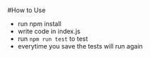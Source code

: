 #How to Use

-   run npm install
-   write code in index.js
-   run `npm run test` to test
-   everytime you save the tests will run again
